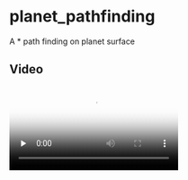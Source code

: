 # planet_pathfinding
A * path finding on planet surface


## Video

<video id="video" controls="" preload="none" poster="封面">
      <source id="webm" src="https://github.com/dudu502/planet_pathfinding/blob/main/Document/Videos/AStar_pathfinding.webm" type="video/webm">
</videos>


